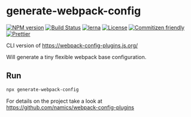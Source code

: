 # generate-webpack-config

[![NPM version](https://badge.fury.io/js/generate-webpack-config.svg)](https://www.npmjs.com/package/generate-webpack-config)
[![Build Status](https://github.com/namics/webpack-config-plugins/workflows/ci/badge.svg?branch=master)](https://github.com/namics/webpack-config-plugins/actions)
[![lerna](https://img.shields.io/badge/maintained%20with-lerna-cc00ff.svg)](https://lernajs.io/)
[![License](https://img.shields.io/badge/license-MIT-green.svg)](http://opensource.org/licenses/MIT)
[![Commitizen friendly](https://img.shields.io/badge/commitizen-friendly-brightgreen.svg)](http://commitizen.github.io/cz-cli/)
[![Prettier](https://img.shields.io/badge/Code%20Style-Prettier-green.svg)](https://github.com/prettier/prettier)

CLI version of https://webpack-config-plugins.js.org/

Will generate a tiny flexible webpack base configuration.

## Run

```bash
npx generate-webpack-config
```

For details on the project take a look at https://github.com/namics/webpack-config-plugins
